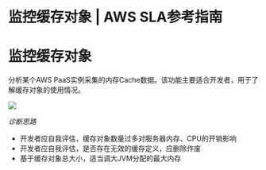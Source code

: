 # 监控缓存对象 | AWS SLA参考指南

# 监控缓存对象

分析某个AWS PaaS实例采集的内存Cache数据。该功能主要适合开发者，用于了解缓存对象的使用情况。

![](https://docs.awspaas.com/reference-guide/aws-paas-sla-reference-guide/aws_sla_management/100.png)

_诊断思路_

  * 开发者应自我评估，缓存对象数量过多对服务器内存、CPU的开销影响
  * 开发者应自我评估，是否存在无效的缓存定义，应删除作废
  * 基于缓存对象总大小，适当调大JVM分配的最大内存